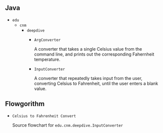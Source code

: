## Java

* `edu`
    * `cnm`
        * `deepdive`
            * `ArgConverter`
            
                A converter that takes a 
                single Celsius value from 
                the command line, and prints 
                out the corresponding Fahernheit 
                temperature.
            * `InputConverter`
            
                A converter that repeatedly takes input from the user, 
                converting Celsius to Fahrenheit, until the user enters
                a blank value.
## Flowgorithm

* `Celsius to Fahrenheit Convert`

    Source flowchart for `edu.cnm.deepdive.InputConverter`